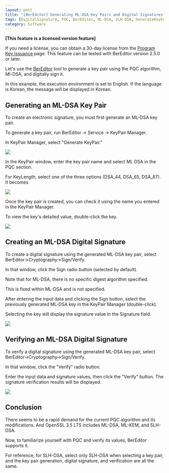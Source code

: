 ```yaml
---
layout: post
title: "[BerEditor] Generating ML-DSA Key Pairs and Digital Signatures"
tags: [DigitalSignature, PQC, BerEditor, ML-DSA, SLH-DSA, GenerateKeyPair]
category: Software
---
```


**\[This feature is a licensed version feature\]**

If you need a license, you can obtain a 30-day license from the [Program Key Issuance](https://jykim74.mycafe24.com/user_reg.php) page.
This feature can be tested with BerEditor version 2.5.0 or later.

Let's use the [BerEditor](https://jykim74.tistory.com/36) tool to generate a key pair using the PQC algorithm, Ml-DSA, and digitally sign it.

In this example, the execution environment is set to English. If the language is Korean, the message will be displayed in Korean.

## Generating an ML-DSA Key Pair

To create an electronic signature, you must first generate an ML-DSA key pair.

To generate a key pair, run BerEditor -> Service -> KeyPair Manager.

In KeyPair Manager, select "Generate KeyPair."

<img src="https://github-production-user-asset-6210df.s3.amazonaws.com/23622335/502415448-571b1fb1-dde7-4573-b0a0-fd9c27959304.png?X-Amz-Algorithm=AWS4-HMAC-SHA256&X-Amz-Credential=AKIAVCODYLSA53PQK4ZA%2F20251017%2Fus-east-1%2Fs3%2Faws4_request&X-Amz-Date=20251017T074401Z&X-Amz-Expires=300&X-Amz-Signature=6548740b89ac819e88c5ca9f8225a52128e2a4cf21dd85f59e1330d8be3fd52d&X-Amz-SignedHeaders=host">

In the KeyPair window, enter the key pair name and select ML DSA in the PQC section.

For KeyLength, select one of the three options (DSA\_44, DSA\_65, DSA\_87). It becomes

<img src="https://github-production-user-asset-6210df.s3.amazonaws.com/23622335/502415688-cc50d925-46e9-4766-9090-c0ee002d3337.png?X-Amz-Algorithm=AWS4-HMAC-SHA256&X-Amz-Credential=AKIAVCODYLSA53PQK4ZA%2F20251017%2Fus-east-1%2Fs3%2Faws4_request&X-Amz-Date=20251017T074130Z&X-Amz-Expires=300&X-Amz-Signature=9dfd21d80286347aa5d4f5594bf92fa76319fd89faf055ec747746c2193e04bb&X-Amz-SignedHeaders=host">


Once the key pair is created, you can check it using the name you entered in the KeyPair Manager.

To view the key's detailed value, double-click the key.

<img src="https://github-production-user-asset-6210df.s3.amazonaws.com/23622335/502415801-4c06acf6-d515-4e84-b325-f32cbee91a7d.png?X-Amz-Algorithm=AWS4-HMAC-SHA256&X-Amz-Credential=AKIAVCODYLSA53PQK4ZA%2F20251017%2Fus-east-1%2Fs3%2Faws4_request&X-Amz-Date=20251017T074208Z&X-Amz-Expires=300&X-Amz-Signature=7ea350f20b062612eaef4dadf229e0ba75af26df4540c2c3f7b2d4f311b62c23&X-Amz-SignedHeaders=host">


## Creating an ML-DSA Digital Signature

To create a digital signature using the generated ML-DSA key pair, select BerEditor->Cryptography->Sign/Verify.

In that window, click the Sign radio button (selected by default).

Note that for ML-DSA, there is no specific digest algorithm specified.

This is fixed within ML-DSA and is not specified.

After entering the input data and clicking the Sign button, select the previously generated ML-DSA key in the KeyPair Manager (double-click).

Selecting the key will display the signature value in the Signature field.

<img src="https://github-production-user-asset-6210df.s3.amazonaws.com/23622335/502415941-ad4b59c4-c7c5-4117-8be7-68b3f4b6dea4.png?X-Amz-Algorithm=AWS4-HMAC-SHA256&X-Amz-Credential=AKIAVCODYLSA53PQK4ZA%2F20251017%2Fus-east-1%2Fs3%2Faws4_request&X-Amz-Date=20251017T074246Z&X-Amz-Expires=300&X-Amz-Signature=d03dac686a9973256033b46e152981db5e54613ad0e1565abee6ef358bff12cd&X-Amz-SignedHeaders=host">

## Verifying an ML-DSA Digital Signature

To verify a digital signature using the generated ML-DSA key pair, select BerEditor->Cryptography->Sign/Verify.

In that window, click the "Verify" radio button.

Enter the input data and signature values, then click the "Verify" button. The signature verification results will be displayed.

<img src="https://github-production-user-asset-6210df.s3.amazonaws.com/23622335/502416085-5f411630-9eff-4190-9d59-6a805cfdb338.png?X-Amz-Algorithm=AWS4-HMAC-SHA256&X-Amz-Credential=AKIAVCODYLSA53PQK4ZA%2F20251017%2Fus-east-1%2Fs3%2Faws4_request&X-Amz-Date=20251017T074315Z&X-Amz-Expires=300&X-Amz-Signature=c7dff71dcbd56b72f7e4942fea3da931129e77d33413c0a406dd28fc4c56f125&X-Amz-SignedHeaders=host">

## Conclusion

There seems to be a rapid demand for the current PQC algorithm and its modifications.
And OpenSSL 3.5 LTS includes ML-DSA, ML-KEM, and SLH-DSA.

Now, to familiarize yourself with PQC and verify its values, BerEditor supports it.

For reference, for SLH-DSA, select only SLH-DSA when selecting a key pair, and the key pair generation, digital signature, and verification are all the same.
